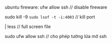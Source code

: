 ubuntu fireware: ufw allow ssh  // disable fireware

sudo kill -9 `sudo lsof -t -i:4003` // kill port

| less // full screen file

sudo ufw allow ssh // cho phép tường lửa mở ssh